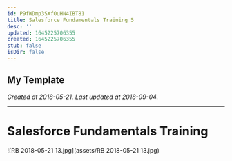```yaml
---
id: P9fWDmp3SXfOuHN4IBT81
title: Salesforce Fundamentals Training 5
desc: ''
updated: 1645225706355
created: 1645225706355
stub: false
isDir: false
---
```

My Template
---

_Created at 2018-05-21._
_Last updated at 2018-09-04._




---

# Salesforce Fundamentals Training


![RB 2018-05-21 13.jpg](assets/RB 2018-05-21 13.jpg)

